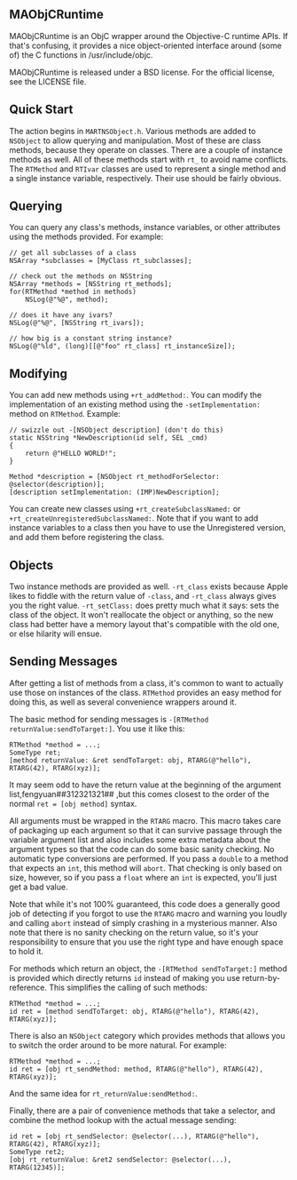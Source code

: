 MAObjCRuntime
-------------

MAObjCRuntime is an ObjC wrapper around the Objective-C runtime APIs. If that's confusing, it provides a nice object-oriented interface around (some of) the C functions in /usr/include/objc.

MAObjCRuntime is released under a BSD license. For the official license, see the LICENSE file.

Quick Start
-----------

The action begins in `MARTNSObject.h`. Various methods are added to `NSObject` to allow querying and manipulation. Most of these are class methods, because they operate on classes. There are a couple of instance methods as well. All of these methods start with `rt_` to avoid name conflicts. The `RTMethod` and `RTIvar` classes are used to represent a single method and a single instance variable, respectively. Their use should be fairly obvious.

Querying
--------

You can query any class's methods, instance variables, or other attributes using the methods provided. For example:

    // get all subclasses of a class
    NSArray *subclasses = [MyClass rt_subclasses];
    
    // check out the methods on NSString
    NSArray *methods = [NSString rt_methods];
    for(RTMethod *method in methods)
        NSLog(@"%@", method);
    
    // does it have any ivars?
    NSLog(@"%@", [NSString rt_ivars]);
    
    // how big is a constant string instance?
    NSLog(@"%ld", (long)[[@"foo" rt_class] rt_instanceSize]);

Modifying
---------

You can add new methods using `+rt_addMethod:`. You can modify the implementation of an existing method using the `-setImplementation:` method on `RTMethod`. Example:

    // swizzle out -[NSObject description] (don't do this)
    static NSString *NewDescription(id self, SEL _cmd)
    {
        return @"HELLO WORLD!";
    }
    
    Method *description = [NSObject rt_methodForSelector: @selector(description)];
    [description setImplementation: (IMP)NewDescription];

You can create new classes using `+rt_createSubclassNamed:` or `+rt_createUnregisteredSubclassNamed:`. Note that if you want to add instance variables to a class then you have to use the Unregistered version, and add them before registering the class.

Objects
-------

Two instance methods are provided as well. `-rt_class` exists because Apple likes to fiddle with the return value of `-class`, and `-rt_class` always gives you the right value. `-rt_setClass:` does pretty much what it says: sets the class of the object. It won't reallocate the object or anything, so the new class had better have a memory layout that's compatible with the old one, or else hilarity will ensue.

Sending Messages
----------------

After getting a list of methods from a class, it's common to want to actually use those on instances of the class. `RTMethod` provides an easy method for doing this, as well as several convenience wrappers around it.

The basic method for sending messages is `-[RTMethod returnValue:sendToTarget:]`. You use it like this:

    RTMethod *method = ...;
    SomeType ret;
    [method returnValue: &ret sendToTarget: obj, RTARG(@"hello"), RTARG(42), RTARG(xyz)];

It may seem odd to have the  return value at the beginning of the argument list,fengyuan##312321321## ,but this comes closest to the order of the normal `ret = [obj method]` syntax.

All arguments must be wrapped in the `RTARG` macro. This macro takes care of packaging up each argument so that it can survive passage through the variable argument list and also includes some extra metadata about the argument types so that the code can do some basic sanity checking. No automatic type conversions are performed. If you pass a `double` to a method that expects an `int`, this method will `abort`. That checking is only based on size, however, so if you pass a `float` where an `int` is expected, you'll just get a bad value.

Note that while it's not 100% guaranteed, this code does a generally good job of detecting if you forgot to use the `RTARG` macro and warning you loudly and calling `abort` instead of simply crashing in a mysterious manner. Also note that there is no sanity checking on the return value, so it's your responsibility to ensure that you use the right type and have enough space to hold it.

For methods which return an object, the `-[RTMethod sendToTarget:]` method is provided which directly returns `id` instead of making you use return-by-reference. This simplifies the calling of such methods:

    RTMethod *method = ...;
    id ret = [method sendToTarget: obj, RTARG(@"hello"), RTARG(42), RTARG(xyz)];

There is also an `NSObject` category which provides methods that allows you to switch the order around to be more natural. For example:

    RTMethod *method = ...;
    id ret = [obj rt_sendMethod: method, RTARG(@"hello"), RTARG(42), RTARG(xyz)];

And the same idea for `rt_returnValue:sendMethod:`.

Finally, there are a pair of convenience methods that take a selector, and combine the method lookup with the actual message sending:

    id ret = [obj rt_sendSelector: @selector(...), RTARG(@"hello"), RTARG(42), RTARG(xyz)];
    SomeType ret2;
    [obj rt_returnValue: &ret2 sendSelector: @selector(...), RTARG(12345)];
